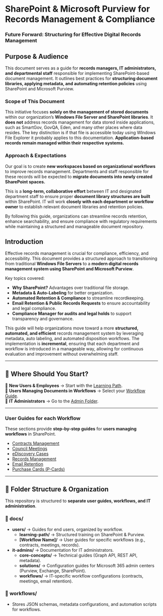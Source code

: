 # SharePoint & Microsoft Purview for Records Management & Compliance
### Future Forward: Structuring for Effective Digital Records Management

## Purpose & Audience

This document serves as a guide for **records managers, IT administrators, and departmental staff** responsible for implementing SharePoint-based document management. It outlines best practices for **structuring document libraries, applying metadata, and automating retention policies** using SharePoint and Microsoft Purview.

### Scope of This Document

This initiative focuses **solely on the management of stored documents** within our organization’s **Windows File Server and SharePoint libraries**. It **does not** address records management for data stored inside applications, such as SmartGov, GovQA, Eden, and many other places where data resides. The key distinction is if that file is accessible today using WIndows File Explorer it probably applies to this documentation. **Application-based records remain managed within their respective systems.**

### Approach & Expectations

Our goal is to create **new workspaces based on organizational workflows** to improve records management. Departments and staff responsible for these records will be expected to **migrate documents into newly created SharePoint spaces.**

This is a **long-term, collaborative effort** between IT and designated department staff to ensure proper **document library structures are built** within SharePoint. IT will work **closely with each department or workflow owner** to establish relevant document libraries and retention policies.

By following this guide, organizations can streamline records retention, enhance searchability, and ensure compliance with regulatory requirements while maintaining a structured and manageable document repository.

## Introduction

Effective records management is crucial for compliance, efficiency, and accessibility. This document provides a structured approach to transitioning from traditional **Windows File Servers** to a **modern digital records management system using SharePoint and Microsoft Purview**.

Key topics covered:

- **Why SharePoint?** Advantages over traditional file storage.
- **Metadata & Auto-Labeling** for better organization.
- **Automated Retention & Compliance** to streamline recordkeeping.
- **Email Retention & Public Records Requests** to ensure accountability and legal compliance.
- **Compliance Manager for audits and legal holds** to support transparency and governance.

This guide will help organizations move toward a more **structured, automated, and efficient** records management system by leveraging metadata, auto labeling, and automated disposition workflows. The implementation is **incremental**, ensuring that each department and workflow is introduced in a manageable way, allowing for continuous evaluation and improvement without overwhelming staff.

---

## 📌 Where Should You Start?
🔹 **New Users & Employees** → Start with the [Learning Path](docs/users/learning-path/).  
🔹 **Users Managing Documents in Workflows** → Select your [Workflow Guide](docs/users/).  
🔹 **IT Administrators** → Go to the [Admin Folder](docs/it-admins/).  

---

### **User Guides for each Workflow**
These sections provide **step-by-step guides** for **users managing workflows** in SharePoint.

- [Contracts Management](docs/users/contracts/)
- [Council Meetings](docs/users/council-meetings/)
- [eDiscovery Cases](docs/users/purview/ediscovery/)
- [Records Management](docs/users/purview/records-management/)
- [Email Retention](docs/users/email-retention/)
- [Purchase Cards (P-Cards)](docs/users/purchase-cards/)

---

## 📂 Folder Structure & Organization
This repository is structured to **separate user guides, workflows, and IT administration**.

### 📁 **docs/**
- **users/** → Guides for end users, organized by workflow.
  - **learning-path/** → Structured training on SharePoint & Purview.
  - **[Workflow Name]/** → User guides for specific workflows (e.g., contracts, meetings, records).
- **it-admins/** → Documentation for IT administrators.
  - **core-concepts/** → Technical guides (Graph API, REST API, metadata).
  - **solutions/** → Configuration guides for Microsoft 365 admin centers (Purview, Exchange, SharePoint).
  - **workflows/** → IT-specific workflow configurations (contracts, meetings, email retention).

### 📁 **workflows/**
- Stores JSON schemas, metadata configurations, and automation scripts for workflows.
